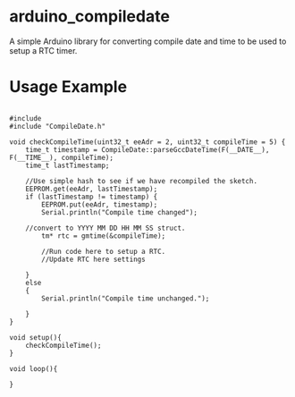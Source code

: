 # arduino_compiledate
A simple Arduino library for converting compile date and time to be used to setup a RTC timer.

# Usage Example
<pre><code>
#include <time.h>
#include "CompileDate.h"

void checkCompileTime(uint32_t eeAdr = 2, uint32_t compileTime = 5) {
	time_t timestamp = CompileDate::parseGccDateTime(F(__DATE__), F(__TIME__), compileTime);
	time_t lastTimestamp;

	//Use simple hash to see if we have recompiled the sketch.
	EEPROM.get(eeAdr, lastTimestamp);
	if (lastTimestamp != timestamp) {
		EEPROM.put(eeAdr, timestamp);
		Serial.println("Compile time changed");

    //convert to YYYY MM DD HH MM SS struct.
		tm* rtc = gmtime(&compileTime);

		//Run code here to setup a RTC.
		//Update RTC here settings

	}
	else 
	{
		Serial.println("Compile time unchanged.");

	}
}

void setup(){
    checkCompileTime();
}

void loop(){

}
</code></pre>
